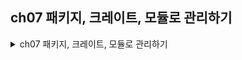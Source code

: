 ## ch07 패키지, 크레이트, 모듈로 관리하기 


<details>
<summary> ch07 패키지, 크레이트, 모듈로 관리하기  </summary>

### 학습 내용
- 모듈 시스템(패키지, 크레이트, 모듈 및 use, 경로) 이해하기 

### 패키지와 크레이트
- 크레이트 (crate)
    - 러스트가 한 번의 컴파일시에 고려하는 가장 작은 코드 단위이다
    - 라이브러리나 실행 가능한 모듈로 구성된 트리 구조이다
    - 여러 모듈을 담을 수 있고 모듈은 크레이트와 함께 컴파일되는 다른 파일들에 정의되어 있을 수 있다   <br/><br/>
    - 바이너리 크레이트 (binary crate)
        - 커맨드 라인 프로그램이나 서버처럼 실행 가능한 실행 파일로 컴파일할 수 있는 프로그램
        - main 함수를 포함하고 있어야 한다   <br/><br/>
    - 라이브러리 크레이트 (library crate)
        - main 함수 포함하지 않고 실행 파일 형태로 컴파일되지 않는다
        - 여러 프로젝트에서 공용될 의도로 만들어진 기능들이 정의되어 있다
        - 일반적인 프로그래밍 개념에서의 '라이브러리'를 생각하면 된다   <br/><br/>
- 크레이트 루트(crate root)
    - 컴파일을 시작하는 소스 파일로 크레이트의 루트 모듈을 구성한다   <br/><br/>
- 패키지 (package)
    - 일련의 기능을 제공하는 하나 이상의 크레이트로 구성된 번들이다
    - 크레이트들을 빌드하는 법이 설명된 Cargo.toml 파일이 포함되어 있다   <br/><br/>
- Cargo
    - 코드를 빌드하는 데 사용하는 커맨드 라인 도구의 바이너리 크레이트가 포함된 패키지이다
    - 바이너리 크레이트가 의존하고 있는 라이브러리 패키지도 포함되어 있다
- 패키지에는 여러 개의 바이너리 크레이트가 원하는 만큼 포함될 수 있지만, 라이브러리 크레이트는 하나만 넣을 수 있다   <br/><br/>
- 패키지 생성해보기
    ~~~
    cargo new my-project
        Creating binary (application) `my-project` package
    note: see more `Cargo.toml` keys and their definitions at https://doc.rust-lang.org/cargo/reference/manifest.html
    ~~~
    ~~~
    ls my-project
    Cargo.toml src
    ~~~
    - 프로젝트 디렉토리에는 `Cargo.toml` 파일이 있는데 이 파일이 패키지를 만들어 준다
    ~~~
    ls my-project/src
    main.rs
    ~~~
    ~~~
    [package]
    name = "my-project"
    version = "0.1.0"
    edition = "2021"

    [dependencies]
    ~~~
    - Cargo.toml 을 열어보면 `src/main.rs`가 적시되어 있지 않다
    - Cargo는 패키지명과 같은 이름의 바이너리 크레이트는 `src/main.rs`가 크레이트 루트라는 관계를 준수한다
    - `src/lib.rs` 파일이 존재하는 경우 해당 패키지가 패키지명고과 같은 이름의 라이브러리 크레이트를 포함하고 있다고 판단한다
        - 라이브러리 크레이트의 크레이트 루트는 src/lib.rs이다
    - Cargo는 라이브러리 혹은 바이너리를 빌드할 때 크레이트 루트 파일을 rustc에 전달한다

    - 현재 패키지는 `src/main.rs`만 포함하고 있으므로 이 패키지는 my-project라는 이름의 바이너리 크레이트만 구성되어 있다
        - 만약 어떤 패키지가 `src/main.rs`와 `src/lib.rs`를 가지고 있다면 패키지와 같은 이름의 바이너리, 라이브러리 크레이트를 포함하게 된다
    - `src/bin`디렉터리 내에 파일을 배치하면 각각의 파일이 바이너리 크레이트가 되어, 여러 바이너리 크레이트 패키지를 포함할 수 있다   <br/><br/>
- 모듈 치트 시트
    - 크레이트 루트부터 시작: 크레이트를 컴파일할 때 컴파일러는 먼저 크레이트 루트 파일을 본다
        - 라이브러리 크레이트면 `src/lib.rs`를 바이너리 크레이트면 `src/main.rs`   <br/><br/>
    - 모듈 선언: 크레이트 루트 파일에는 새로운 모듈을 선언할 수 있다
        - `mod garden;`이라는 코드로 garden 모듈을 선언할 수 있다
        - `mod garden` 뒤에 세미콜론 대신 `중괄호를 써서 안쪽에 코드를 적는 인라인`
        - `src/garden.rs` 파일 안
        - `src/garden/mod.rs` 파일 안   <br/><br/>
    - 서브모듈 선언: 크레이트 루트가 아닌 다른 파일에서 서브모듈(submodule)을 선언할 수 있다
        - 컴파일러는 부모 모듈 이름의 디렉터리 안쪽에 위치한 아래의 장소들에서 서브모듈의 코드가 있는지 살펴본다
        - `mod vegetables` 뒤에 세미콜론 대신 `중괄호를 써서 안쪽에 코드를 적는 인라인`
        - `src/garden/vegetable.rs` 파일 안
        - `src/garden/vegetable/mod.rs` 파일 안   <br/><br/>
    - 모듈 내 코드로의 경로: 일단 모듈이 크레이트의 일부로서 구성되면, 공개 규칙이 허용하는 한도 내에서라면 해당 코드의 경로를 사용하여 동일한 크레이트의 어디에서든 이 모듈의 코드를 참조할 수 있게 된다   <br/><br/>
    - 공개 vs 비공개
        - 모듈 내의 코드는 `기본적으로 부모 모듈에게 비공개(private)`이다
        - 모듈을 `공개(public)`로 만들려면 mod 대신 `pub mod`를 사용하면 된다
        - 공개 모듈의 아이템들을 공개하려면 마찬가지로 pub mod를 사용하면 된다   <br/><br/>
- `backyard` 바이너리 크레이트 생성해보기 
    1. cagro로 새로운 프로젝트 생성
        ~~~
        cargo new backyard
            Creating binary (application) `backyard` package
        note: see more `Cargo.toml` keys and their definitions at https://doc.rust-lang.org/cargo/reference/manifest.html
        ~~~
        - src/main.rs 
        ~~~
        use crate::garden::vegetables::Asparagus;

        pub mod garden;

        fn main() {
            let plant = Asparagus {};
            println!("I'm growing {:?}!", plant);
        }
        ~~~   
        - 크레이트 루프 파일로 파일 내용은 위와 같다
        - `pub mod garden;` 라인이 컴파일러에게 src/garden.rs에 있는 코드를 포함할 것을 알려준다   <br/><br/>
        - src/garden.rs
        ~~~
        pub mod vegetables;
        ~~~
        - `src/garden/vegetables.rs`의 코드 또한 포함되어야 한다는 것을 의미한다   <br/><br/>
        - src/garden/vegetables.rs
        ~~~
        #[derive(Debug)]
        pub struct Asparagus {}
        ~~~
        - 만약 vim src/garden/vegetables.rs 로 생성이 안된다면 garden 디렉터리를 먼저 만들고 그 뒤에 다시 vim 명령어로 생성하면 된다   <br/><br/>
        - backyard의 파일과 디렉터리 구성
        ~~~
        backyard
        ├── Cargo.lock
        ├── Cargo.toml
        ├── src
        │   ├── garden
        │   │   └── vegetables.rs
        │   ├── garden.rs
        │   └── main.rs
        ~~~
        - 실행 결과
        ~~~
        I'm growing Asparagus!
        ~~~   

<br/>

### 모듈을 정의하여 스코프 및 공개 여부 제어하기
- 모듈(module)
    - 크레이트의 코드를 읽기 쉽고 재사용하기도 쉽게끔 구조화를 할 수 있게 해준다
    - 기본적으로 비공개이며, 모듈은 아이템의 공개여부(privacy)를 제어하도록 해준다
    - 모듈과 모듈 내 아이템을 선택적으로 공개할 수 있도록 하여 외부 코드가 모듈 및 아이템을 의존하고 사용할 수 있도록 노출해준다   <br/><br/>
    - 중첩 모듈 구성해보기
        ~~~
        mod front_of_house {
            mod hosting {
                fn add_to_waitlist() {}
                
                fn seat_at_table() {}
            }

            mod serving {
                fn take_orger() {}

                fn serve_order() {}

                fn take_payment() {}
            }
        }
        ~~~
        - mod 키워드와 모듈 이름을 지정하여 모듈을 정의한다
        - hosting과 serving 모듈처럼 모듈 내에 다른 모듈을 넣을 수 있다 
        - 모듈을 사용함으로써 관련된 정의들을 하나로 묶고 어떤 연관성이 있는지 이름을 지어줄 수 있다
        - 모듈화된 코드는 그룹 기반으로 탐색할 수 있다
        - `src/main.rs`와 `src/lib.rs`가 `크레이트 루트`로 불리는 이유는 `모듈 트리(module tree)`라고 불리는 크레이트 모듈 구조에서 `최상위에 crate라는 이름을 갖는 모듈로 형성`되기 때문이다   <br/><br/>
        - 중첩 모듈 코드를 모듈 트리로 나타낸다면?
            ~~~
            crate restaurant
            └── mod front_of_house: pub(crate)
                ├── mod hosting: pub(self)
                │   ├── fn add_to_waitlist: pub(self)
                │   └── fn seat_at_table: pub(self)
                └── mod serving: pub(self)
                    ├── fn serve_order: pub(self)
                    ├── fn take_orger: pub(self)
                    └── fn take_payment: pub(self)
            ~~~      
            - 모듈 트리를 출력하려면 `cargo-modules`를 사용하면 된다
            - `cargo install cargo-modules`
            - `cargo-modules structure`

        - hosting과 serving은 front_of_houses 모듈 내에 정의된 형제(sibling)이다
        - 모듈도 자식과 부모 관계를 가질 수 있다
        - 모듈 트리는 디랙터리 트리와 같다   <br/><br/>
### 경로를 사용하여 모듈 트리의 아이템 참조하기
- 절대 경로(absolute path)
    - 크레이트 루트로부터 시작되는 전체 경로
    - `외부 크레이트로`부터의 코드에 대해서는 `해당 크레이트 이름`으로 절대 경로가 시작된다
    - `현재 크레이트로`부터의 코드에 대해서는 `crate` 리터럴로부터 시작된다   <br/><br/>
- 상대 경로(relative path)
    - 현재의 모듈을 시작점으로 하여 `self`, `super` 혹은 현재 모듈 내의 식별자를 사용한다   <br/><br/>
- 절대 경로와 상대 경로 뒤에는 `::`으로 구분된 식별자가 하나 이상 따라온다
- 절대 경로와 상대 경로로 함수 호출하기
    ~~~
    mod front_of_house {
        mod hosting {
            fn add_to_waitlist() {}
        }
    }

    pub fn eat_at_restaurant() {
        // 절대 경로
        crate::front_of_house::hosting::add_to_waitlist();

        // 상대 경로
        front_of_house::hosting::add_to_waitlist();
    }
    ~~~
    - 일반적으로 선호하는 경로는 절대경로이다
    - 아이템을 정의하는 코드와 호출하는 코드는 분리되어 있을 가능성이 높기 때문이다    <br/><br/>
    - 위 코드가 컴파일 되지 않는 이유는?
        ~~~
        error[E0603]: module `hosting` is private
         --> src/lib.rs:9:28
          |
        9 |     crate::front_of_house::hosting::add_to_waitlist();
          |                            ^^^^^^^  --------------- function `add_to_waitlist` is not publicly re-exported
          |                            |
          |                            private module
          |
        note: the module `hosting` is defined here
          --> src/lib.rs:2:5
          |
        2 |     mod hosting {
          |     ^^^^^^^^^^^

        error[E0603]: module `hosting` is private
          --> src/lib.rs:12:21
           |
        12 |     front_of_house::hosting::add_to_waitlist();
           |                     ^^^^^^^  --------------- function `add_to_waitlist` is not publicly re-exported
           |                     |
           |                     private module
           |
        note: the module `hosting` is defined here
          --> src/lib.rs:2:5
           |
        2  |     mod hosting {
           |     ^^^^^^^^^^^
        ~~~   
        - hosting 모듈이 비공개 영역이기 때문에 러스트가 접근을 허용하지 않는 것이다
        - 함수나 구조체 같은 아이템을 비공개로 하고 싶다면 모듈에 넣으면 된다   <br/><br/>
    - 부모 모듈 안에 있는 아이템은 자식 모듈 내 비공개 아이템을 사용할 수 없다
    - 자식 모듈 내 아이템은 조상(ancestor) 모듈 내 아이템을 사용할 수 있다
    - 러스트 모듈 시스템은 내부의 세부 구현을 숨기도록 되어 있다   <br/><br/>
- 자식 모듈에 pub 키워드로 경로 노출하기
    - hosting 모듈을 사용할 수 있도록 공개(pub)로 선언하기 
        - `mod hosting`을 `pub mod hosting`으로 변경하기
    - build 결과
        ~~~
        error[E0603]: function `add_to_waitlist` is private
          --> src/lib.rs:9:37
          |
        9 |     crate::front_of_house::hosting::add_to_waitlist();
          |                                     ^^^^^^^^^^^^^^^ private function
          |
        note: the function `add_to_waitlist` is defined here
          --> src/lib.rs:3:9
          |
        3 |         fn add_to_waitlist() {}
          |         ^^^^^^^^^^^^^^^^^^^^

        error[E0603]: function `add_to_waitlist` is private
           --> src/lib.rs:12:30
           |
        12 |     front_of_house::hosting::add_to_waitlist();
           |                              ^^^^^^^^^^^^^^^ private function
           |
        note: the function `add_to_waitlist` is defined here
          --> src/lib.rs:3:9
           |
        3  |         fn add_to_waitlist() {}
           |         ^^^^^^^^^^^^^^^^^^^^
        ~~~
        - hosting 모듈이 공개되었지만 내용은 여전히 비공개이다
        - 모듈을 공개했다고 해서 내용까지 공개되지 않는다
        - `pub 키워드`는 상위 모듈이 해당 모듈을 가리킬 수 있도록 할 뿐, `내부 코드에 접근하도록 하는 것이 아니다`
        - `add_to_waitlist` 함수도 비공개로 pub 키워드를 추가해주어야 한다   <br/><br/>
- 자식 모듈의 함수에도 pub 키워드 추가하기 
    - `fn add_to_waitlist` 함수를 `pub fn add_to_waitlist`으로 변경하기
    - 정상적으로 빌드가 되는 것을 볼 수 있다!
    - `front_of_house` 모듈이 비공개이지만 `eat_at_restaurant`함수와 같은 모듈(최상위 모듈 crate) 내에 정의 **(형제 관계)** 되어 있으므로 참조할 수 있다 
   <br/><br/>
- 공개 API는 크레이트의 사용자가 코드와 상호작용하는 방법을 결정하는 계약이다
    - [러스트 API 가이드라인](https://rust-lang.github.io/api-guidelines/)   <br/><br/>

- super로 시작하는 상대 경로
    - super로 시작하면 자기 부모 모듈부터 시작되는 상대 경로를 만들 수 있다 (파일시스템 경로에서 .. 으로 시작하는 것과 동일하다)
    - super로 시작하는 상대 경로를 사용한 함수 호출 예제
        ~~~
        fn deliver_order() {}

        mod back_of_house {
            fn fix_incorrect_order() {
                cook_order();
                super::deliver_order();
            }

            fn cook_order() {}
        }
        ~~~
        - `fix_incorrect_order`함수는 `back_of_house` 모듈 내에 위치하므로 super는 back_of_house의 부모 모듈, 루트를 의미한다 
        - super을 사용하면 차후 다른 모듈에 이동시키더라도 수정해야 할 코드를 줄일 수 있다   <br/><br/>
- 구조체, 열거형 공개하기
    - 구조체 정의에 `pub`을 쓰면 구조체는 공개되지만, `구조체의 필드는 비공개`로 유지된다
    - 각 필드마다 공개 여부를 정할 수 있다
    - 구조체 공개 예제
        ~~~
        mod back_of_house {
            pub struct Breakfast {
                pub toast: String,
                seasonal_fruit: String,
            }

            impl Breakfast {
                pub fn summer(toast: &str) -> Breakfast {
                    Breakfast {
                        toast: String::from(toast),
                        seasonal_fruit: String::from("peacheas"),
                    }
                }
            }
        }

        pub fn eat_at_restaurant() {
            // 호밀(Rye) 토스트를 곁들인 여름철 조식 주문하기
            let mut meal = back_of_house::Breakfast::summer("Rye");
            // 먹고 싶은 빵 바꾸기
            meal.toast = String::from("wheat");
            println!("I'd like {} toast please", meal.toast);

            // 다음 라인의 주석을 해제하면 컴파일 되지 않음
            // 식사와 함께 제공되는 계절 과일은 조회나 수정이 허용되지 않음
            // meal.seasonal_fruit = String::from("blueberries");
        }
        ~~~
        - toast는 공개 필드이기 때문에 `eat_at_restaurant`함수에서 읽고 쓸 수 있다
        - seasonal_fruit은 비공개 필드이기 때문에 사용할 수 없다   <br/><br/>
        - 비공개 필드에 접근하려고 하면 어떤 에러가 발생하는가?
            ~~~
            error[E0616]: field `seasonal_fruit` of struct `Breakfast` is private
              --> src/lib.rs:26:10
               |
            26 |     meal.seasonal_fruit = String::from("blueberries");
               |          ^^^^^^^^^^^^^^ private field
            ~~~
            - 구조체에 비공개 필드가 존재하기 때문에 외부에서 인스턴스를 직접 생성할 수 없다
            - 여기서는 summer 함수가 인스턴스를 생성하는 공개 연관 함수로 쓰인다
            - 만약 summer 함수와 같이 인스턴스를 생성하는 연관 함수가 없으면 seasonal_fruit 필드의 값을 지정할 방법이 없으므로 Breakfast 인스턴스를 생성할 수 없다   <br/><br/>
    - 열거형 공개 예제
        ~~~
        mod back_of_house {
            pub enum Appetizer {
                Soup,
                Salad,
            }
        }

        pub fn eat_at_restaurant() {
            let order1 = back_of_house::Appetizer::Soup;
            let order2 = back_of_house::Appetizer::Salad;
        }
        ~~~
        - 열거형은 공개로 지정하면 모든 배리언트가 공개된다
        - 모든 배리언트에 대해 전부 pub을 붙이는 것은 귀찮은 일로, 열거형의 배리언트는 기본적으로 공개된다
<br/><br/>
### use 키워드로 경로를 스코프 안으로 가져오기
- use 키워드를 사용하면 어떤 경로의 단축경로(shortcut)를 만들 수 있고 스코프 안쪽 어디서라도 짧은 이름을 사용할 수 있다
    - use 키워드를 사용한 예제
        ~~~
        mod front_of_house {
            pub mod hosting {
                pub fn add_to_waitlist() {}
            }
        }

        use crate::front_of_house::hosting;

        pub fn eat_at_restaurant() {
            hosting::add_to_waitlist();
        }
        ~~~
        - 스코프에 use 키워드와 경로를 작성하는 건 파일시스템에서 심벌릭 링크(symbolic link)를 생성하는 것과 유사하다
        - 크레이트 루트에 `use crate::front_of_house::hosting;`를 작성하면 해당 스코프에서 hosting 모듈을 크레이트 루트에 정의한 것처럼 사용할 수 있다   <br/><br/>
    - 스코프를 벗어난 예제
        ~~~
        mod front_of_house {
            pub mod hosting {
                pub fn add_to_waitlist() {}
            }
        }

        use crate::front_of_house::hosting;

        mod customer {
            pub fn eat_at_restaurant() {
                hosting::add_to_waitlist();
            }
        }
        ~~~
        - 실행 결과
        ~~~
        error[E0433]: failed to resolve: use of undeclared crate or module `hosting`
          --> src/lib.rs:11:9
           |
        11 |         hosting::add_to_waitlist();
           |         ^^^^^^^ use of undeclared crate or module `hosting`
           |
        help: consider importing this module through its public re-export
           |
        10 +     use crate::hosting;
           |

        warning: unused import: `crate::front_of_house::hosting`
          --> src/lib.rs:7:5
          |
        7 | use crate::front_of_house::hosting;
          |     ^^^^^^^^^^^^^^^^^^^^^^^^^^^^^^
          |
        = note: `#[warn(unused_imports)]` on by default
        ~~~
        - customer 모듈 내 단축경로가 적용되지 않는다
        - use도 customer 모듈 안쪽으로 옮기거나 customer 모듈 내에서 super::hosting을 써서 경로를 참조하면 된다
<br/><br/>
- 보편적인 use 경로 작성법
    - 보편적이지 않은 작성 방식 예제
        ~~~
        mod front_of_house {
            pub mod hosting {
                pub fn add_to_waitlist() {}
            }
        }

        use crate::front_of_house::hosting::add_to_waitlist;

        pub fn eat_at_restaurant() {
            add_to_waitlist();
        }
        ~~~
        - 함수의 부모 모듈을 use 키워드로 가져오면 함수를 호출할 때 부모 모듈을 특정해야 한다
        - 함수 호출 시 부모 모듈을 특정하면 전체 경로를 반복하는 것을 최소화하면서 함수가 로컬에 정의되어 있지 않음을 명백히 보여준다
        - 위 예제 코드는 `add_to_waitlist가 어디에 정의되어 있는지 불분명하다`
<br/><br/>
    - 보편적인 방식 예제 (HashMap을 스코프로 가져오기)
        ~~~
        use atd::collection::HashMap;

        fn main () {
            let mut map = HashMap::new();
            map.insert(1,2);
        }
        ~~~
        - 전체 경로를 작성하는 것이 보편적이다
<br/><br/>
    - 이름이 같은 두 개의 타입을 동일한 스코프로 가져오는 예시
        ~~~
        use std::fmt;
        use std::io;

        fn function1() -> fmt::Result {
            // --생략--
        }

        fn function2() -> io::Result<()> {
            // --생략--
        }
        ~~~
        - 부모 모듈을 명시하여 두 개의 Result 타입을 구별하고 있다
        - `use std::fmt::Result`, `use std::io::Result`로 작성한다면 동일한 스코프 내에 두 개의 Result 타입이 존재하여 `어떤 Result 타입을 사용했는지 알 수 없다`
<br/><br/>
    - as 키워드로 새로운 이름 제공하기
        ~~~
        use std::fmt::Result;
        use std::io::Result as IoResult;

        fn function1() -> Result {
            // --생략--
        }

        fn function2() -> IoResult<()> {
            // --생략--
        }
        ~~~
        - 동일한 이름의 타입을 스코프로 여러 개 가져올 경우, 경로 뒤에 `as 키워드`를 작성하고 `새로운 이름`이나 `타입 별칭`을 작성하면 된다
<br/><br/>
    - pub use로 다시 내보내기
        ~~~
        mod front_of_house {
            pub mod hosting {
                 pub fn add_to_waitlist() {}
            }
        }

        pub use crate::front_of_house::hosting;

        pub fn eat_at_restaurant() {
            hosting::add_to_waitlist();
        }
        ~~~
        - pub과 use를 결합하면 우리 코드를 호출하는 코드가 해당 스코프에 정의된 것처럼 해당 이름을 차몾할 수 있다
        - 아이템을 스코프로 가져오는 동시에 다른 곳에서 아이템을 가져갈 수 있도록 만들기 때문에, `다시 내보내기(re-exporting)`라고 한다   <br/><br/>
    - 외부 패키지 사용하기
        ~~~
        rand = "0.8.5"
        ~~~
        - rand 패키지를 사용하기 위해 `Cargo.toml`에 추가한다
<br/><br/>
        - Rng 트레이트를 스코프로 가져오고 rand::thread_rng 함수 호출
        ~~~
        use rand::Rng;

        fn main() {
            let secret_number = rand::thread_rng().gen_range(1..=100);
        }
        ~~~
        - `Cargo.toml`파일에 추가하고 `use 키워드`를 사용해 스코프로 가져오면 된다
        - std 표준 라이브러리도 외부 크레이트로 Cargo.toml에 추가할 필요가 없지만 use 문을 작성해야 한다 
        - HashMap 가져오는 use 문
        ~~~
        use std::collections::HashMap;
        ~~~
        - 표준 라이브러리 크레이트의 이름인 std로 시작하는 절대 경로이다
<br/><br/>
    - 중첩 경로를 사용하여 대량의 use 나열을 정리하기
        ~~~
        // --생략--
        use std::cmp::Ordering;
        use std::io;
        // --생략--
        ~~~
        - 동일한 크레이트나 동일한 모듈 내에 정의된 아이템을 여럿 사용할 경우 수직 방향으로 너무 많은 영역을 차지한다   
<br/><br/>
        ~~~
        // --생략--
        use std::cmp::{Ordering, io};
        // --생략--
        ~~~
        - 경로의 공통된 부분을 작성하고 콜론 두 개를 붙인 다음 중괄호 내에 경로가 다른 부분을 나열한다   <br/><br/>
        ~~~
        use std::io;
        use std::io:Write;
        ~~~
        - 중복된 경로 `std::io`로 첫 번째 경로는 그 자체로 `self`를 작성하면 두 경로를 하나의 use 구문으로 합칠 수 있다
        - `use std::io::{self, Write};`
<br/><br/>
    - 글롭 연산자
        - 글롭(glob) 연산자 `*`를 붙이면 경로 안에 정의된 모든 공개 아이템을 가져올 수 있다
            ~~~
            use std::collections::*;
            ~~~
            - `std::collections` 내에 정의된 모든 공개 아이템을 현재 스코르포 가져온다
            - `tests` 모듈로 가져오는 용도로 자주 사용된다 
<br/><br/>
- 별개의 파일로 모듈 분리하기
    - front_of_house 모듈을 파일로 추출하기
        - front_of_house 모듈 선언하기 - `src/lib.rs`
            ~~~
            mod hosting;

            pub use crate::front_of_house::hosting;

            pub fn eat_at_restaurant {
                hosting::add_to_waitlist();
            }
            ~~~

        - front_of_house 모듈 본문 정의하기 - `src/front_of_house.rs`
            ~~~
            pub mod hosting {
                pub fn add_to_waitlist() {}
            }
            ~~~
        - 모듈 트리에서 mod 선언을 이용해 파일을 로드하는 것은 한 번만 하면 된다
        - 프로젝트의 다른 파일들은 선언된 위치의 경로를 사용하여 로드된 파일의 코드를 참조해야 한다 **include 연산이 아니다**
<br/><br/>
    - hosting 모듈을 파일로 추출하기
        - hosting 모듈 선언하기 - `src/front_of_house.rs`
            ~~~
            pub mod hosting;
            ~~~
        - `mkdir src/front_of_house` 명렁어로 디렉터리 생성 
        - hosting 모듈 본문 정의하기 - `src/front_of_house/hosting.rs`
            ~~~
            pub fn add_to_waitlist() {}
            ~~~
- mod 키워드는 모듈을 선언하고 러스트는 모듈과 같은 이름의 파일에서 해당 모듈에 들어가는 코드를 찾는다
</details>

